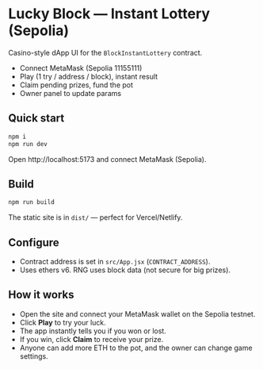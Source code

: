 # Lucky Block — Instant Lottery (Sepolia)

Casino-style dApp UI for the `BlockInstantLottery` contract.

- Connect MetaMask (Sepolia 11155111)
- Play (1 try / address / block), instant result
- Claim pending prizes, fund the pot
- Owner panel to update params

## Quick start

```bash
npm i
npm run dev
```

Open http://localhost:5173 and connect MetaMask (Sepolia).

## Build

```bash
npm run build
```

The static site is in `dist/` — perfect for Vercel/Netlify.

## Configure

- Contract address is set in `src/App.jsx` (`CONTRACT_ADDRESS`).
- Uses ethers v6. RNG uses block data (not secure for big prizes).

## How it works

- Open the site and connect your MetaMask wallet on the Sepolia testnet.
- Click **Play** to try your luck.
- The app instantly tells you if you won or lost.
- If you win, click **Claim** to receive your prize.
- Anyone can add more ETH to the pot, and the owner can change game settings.
